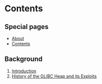 # Contents

## Special pages
- [About](/)
- [Contents](#)

## Background
1. [Introduction](introduction)
2. [History of the GLIBC Heap and its Exploits](#)
